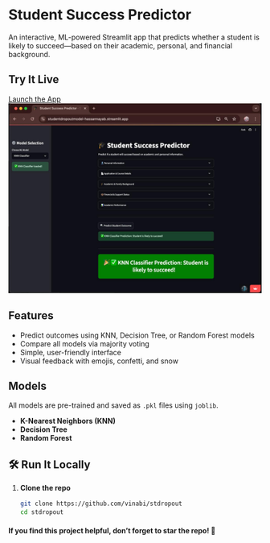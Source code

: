 # Student Success Predictor

An interactive, ML-powered Streamlit app that predicts whether a student is likely to succeed—based on their academic, personal, and financial background.


## Try It Live

[Launch the App](https://studentdropoutmodel-hassannayab.streamlit.app/)  
![Student Success Predictor Screenshot](image.jpg)



## Features

- Predict outcomes using KNN, Decision Tree, or Random Forest models  
- Compare all models via majority voting  
- Simple, user-friendly interface  
- Visual feedback with emojis, confetti, and snow  


## Models

All models are pre-trained and saved as `.pkl` files using `joblib`.

- **K-Nearest Neighbors (KNN)**
- **Decision Tree**
- **Random Forest**


## 🛠️ Run It Locally

1. **Clone the repo**
   ```bash
   git clone https://github.com/vinabi/stdropout
   cd stdropout
   

#### If you find this project helpful, don’t forget to star the repo! 🎀
